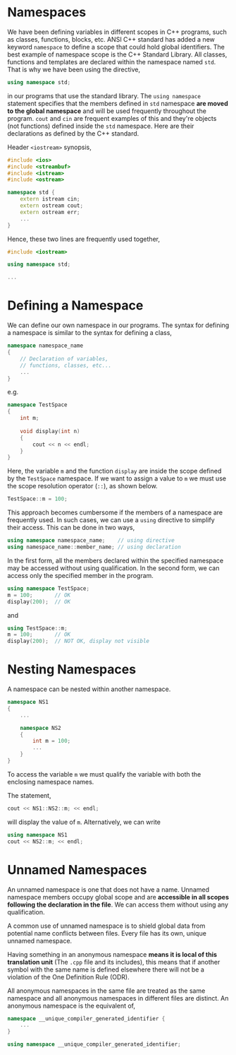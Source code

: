 # Namespaces

We have been defining variables in different scopes in C++ programs, such as classes, functions, blocks, etc. ANSI C++ standard has added a new keyword `namespace` to define a scope that could hold global identifiers. The best example of namespace scope is the C++ Standard Library. All classes, functions and templates are declared within the namespace named `std`. That is why we have been using the directive,

```C++
using namespace std;
```

in our programs that use the standard library. The `using namespace` statement specifies that the members defined in `std` namespace **are moved to the global namespace** and will be used frequently throughout the program. `cout` and `cin` are frequent examples of this and they're objects (not functions) defined inside the `std` namespace. Here are their declarations as defined by the C++ standard.

Header `<iostream>` synopsis,

```C++
#include <ios>
#include <streambuf>
#include <istream>
#include <ostream>

namespace std {
    extern istream cin;
    extern ostream cout;
    extern ostream err;
    ...
}

```

Hence, these two lines are frequently used together,

```C++
#include <iostream>

using namespace std;

...
```


# Defining a Namespace

We can define our own namespace in our programs. The syntax for defining a namespace is similar to the syntax for defining a class,

```C++
namespace namespace_name
{
    // Declaration of variables,
    // functions, classes, etc...
    ...
}
```

e.g.

```C++
namespace TestSpace
{
    int m;
    
    void display(int n)
    {
        cout << n << endl;
    }
}
```

Here, the variable `m` and the function `display` are inside the scope defined by the `TestSpace` namespace. If we want to assign a value to `m` we must use the scope resolution operator (`::`), as shown below.

```C++
TestSpace::m = 100;
```

This approach becomes cumbersome if the members of a namespace are frequently used. In such cases, we can use a `using` directive to simplify their access. This can be done in two ways,

```C++
using namespace namespace_name;    // using directive
using namespace_name::member_name; // using declaration
```

In the first form, all the members declared within the specified namespace may be accessed without using qualification. In the second form, we can access only the specified member in the program.

```C++
using namespace TestSpace;
m = 100;       // OK
display(200);  // OK
```

and

```C++
using TestSpace::m;
m = 100;       // OK
display(200);  // NOT OK, display not visible
```

# Nesting Namespaces

A namespace can be nested within another namespace.

```C++
namespace NS1
{
    ...

    namespace NS2
    {
        int m = 100;
        ...
    }
}
```

To access the variable  `m` we must qualify the variable with both the enclosing namespace names.

The statement,

```C++
cout << NS1::NS2::m; << endl;
```

will display the value of `m`. Alternatively, we can write

```C++
using namespace NS1
cout << NS2::m; << endl;
```

# Unnamed Namespaces

An unnamed namespace is one that does not have a name. Unnamed namespace members occupy global scope and are **accessible in all scopes following the declaration in the file**. We can access them without using any qualification.

A common use of unnamed namespace is to shield global data from potential name conflicts between files. Every file has its own, unique unnamed namespace.

Having something in an anonymous namespace **means it is local of this translation unit** (The `.cpp` file and its includes), this means that if another symbol with the same name is defined elsewhere there will not be a violation of the One Definition Rule (ODR).

All anonymous namespaces in the same file are treated as the same namespace and all anonymous namespaces in different files are distinct. An anonymous namespace is the equivalent of,

```C++
namespace __unique_compiler_generated_identifier {
    ...
}

using namespace __unique_compiler_generated_identifier;
```